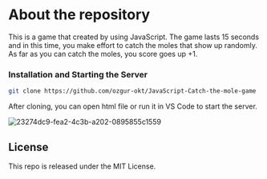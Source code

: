 # About the repository

This is a game that created by using JavaScript. The game lasts 15 seconds and in this time, you make effort to catch the moles that show up randomly. As far as you can catch the moles,
you score goes up +1.

### Installation and Starting the Server

```sh
git clone https://github.com/ozgur-okt/JavaScript-Catch-the-mole-game
```
After cloning, you can open html file or run it in VS Code to start the server.

![23274dc9-fea2-4c3b-a202-0895855c1559](https://user-images.githubusercontent.com/73358116/147880808-073ab42d-f2dd-4b19-b257-f33d165323af.gif)

## License
This repo is released under the MIT License.
